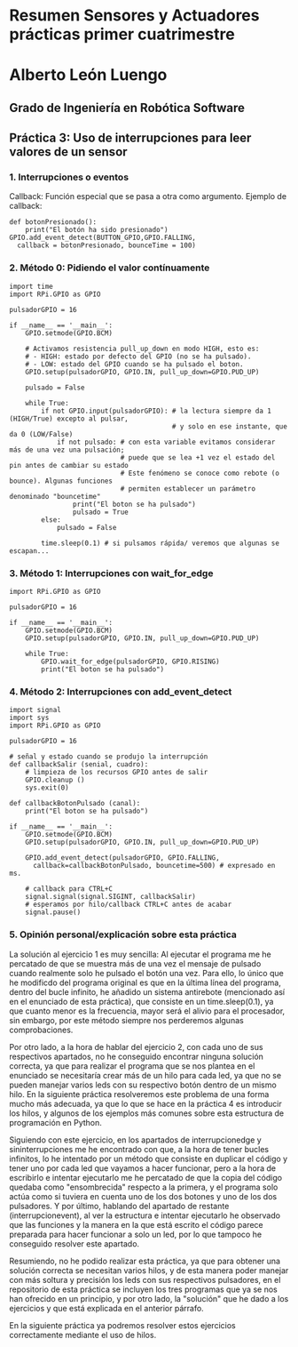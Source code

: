 # Resumen Sensores y Actuadores prácticas primer cuatrimestre

# Alberto León Luengo

## Grado de Ingeniería en Robótica Software

## Práctica 3: Uso de interrupciones para leer valores de un sensor

### 1. Interrupciones o eventos

Callback: Función especial que se pasa a otra como argumento. Ejemplo de callback:

```
def botonPresionado():
	print("El botón ha sido presionado")
GPIO.add_event_detect(BUTTON_GPIO,GPIO.FALLING,
  callback = botonPresionado, bounceTime = 100)
```

### 2. Método 0: Pidiendo el valor contínuamente

```
import time
import RPi.GPIO as GPIO

pulsadorGPIO = 16

if __name__ == '__main__':
    GPIO.setmode(GPIO.BCM)

    # Activamos resistencia pull_up_down en modo HIGH, esto es:
    # - HIGH: estado por defecto del GPIO (no se ha pulsado).
    # - LOW: estado del GPIO cuando se ha pulsado el boton.
    GPIO.setup(pulsadorGPIO, GPIO.IN, pull_up_down=GPIO.PUD_UP)

    pulsado = False

    while True:
        if not GPIO.input(pulsadorGPIO): # la lectura siempre da 1 (HIGH/True) excepto al pulsar,
                                         # y solo en ese instante, que da 0 (LOW/False)
            if not pulsado: # con esta variable evitamos considerar más de una vez una pulsación;
                            # puede que se lea +1 vez el estado del pin antes de cambiar su estado
                            # Este fenómeno se conoce como rebote (o bounce). Algunas funciones
                            # permiten establecer un parámetro denominado "bouncetime"
                print("El boton se ha pulsado")
                pulsado = True
        else:
            pulsado = False

        time.sleep(0.1) # si pulsamos rápida/ veremos que algunas se escapan...
```

### 3. Método 1: Interrupciones con wait_for_edge

```
import RPi.GPIO as GPIO

pulsadorGPIO = 16

if __name__ == '__main__':
    GPIO.setmode(GPIO.BCM)
    GPIO.setup(pulsadorGPIO, GPIO.IN, pull_up_down=GPIO.PUD_UP)

    while True:
        GPIO.wait_for_edge(pulsadorGPIO, GPIO.RISING)
        print("El boton se ha pulsado")
```

### 4. Método 2: Interrupciones con add_event_detect

```
import signal
import sys
import RPi.GPIO as GPIO

pulsadorGPIO = 16

# señal y estado cuando se produjo la interrupción
def callbackSalir (senial, cuadro):
	# limpieza de los recursos GPIO antes de salir
    GPIO.cleanup ()
    sys.exit(0)

def callbackBotonPulsado (canal):
    print("El boton se ha pulsado")

if __name__ == '__main__':
    GPIO.setmode(GPIO.BCM)
    GPIO.setup(pulsadorGPIO, GPIO.IN, pull_up_down=GPIO.PUD_UP)

    GPIO.add_event_detect(pulsadorGPIO, GPIO.FALLING, 
      callback=callbackBotonPulsado, bouncetime=500) # expresado en ms.
    
	# callback para CTRL+C
    signal.signal(signal.SIGINT, callbackSalir)
	# esperamos por hilo/callback CTRL+C antes de acabar
    signal.pause()
```

### 5. Opinión personal/explicación sobre esta práctica

La solución al ejercicio 1 es muy sencilla: Al ejecutar el programa me he percatado de que se muestra más de una vez el mensaje de pulsado cuando realmente solo he pulsado el botón una vez. Para ello, lo único que he modificdo del programa original es que en la última línea del programa, dentro del bucle infinito, he añadido un sistema antirebote (mencionado así en el enunciado de esta práctica), que consiste en un time.sleep(0.1), ya que cuanto menor es la frecuencia, mayor será el alivio para el procesador, sin embargo, por este método siempre nos perderemos algunas comprobaciones. 

Por otro lado, a la hora de hablar del ejercicio 2, con cada uno de sus respectivos apartados, no he conseguido encontrar ninguna solución correcta, ya que para realizar el programa que se nos plantea en el enunciado se necesitaría crear más de un hilo para cada led, ya que no se pueden manejar varios leds con su respectivo botón dentro de  un mismo hilo. En la siguiente práctica resolveremos este problema de una forma mucho más adecuada, ya que lo que se hace en la práctica 4 es introducir los hilos, y algunos de los ejemplos más comunes sobre esta estructura de programación en Python.

Siguiendo con este ejercicio, en los apartados de interrupcionedge y sininterrupciones me he encontrado con que, a la hora de tener bucles infinitos, lo he intentado por un método que consiste en duplicar el código y tener uno por cada led que vayamos a hacer funcionar, pero a la hora de escribirlo e intentar ejecutarlo me he percatado de que la copia del código quedaba como "ensombrecida" respecto a la primera, y el programa solo actúa como si tuviera en cuenta uno de los dos botones y uno de los dos pulsadores. Y por último, hablando del apartado de restante (interrupcionevent), al ver la estructura e intentar ejecutarlo he observado que las funciones y la manera en la que está escrito el código parece preparada para hacer funcionar a solo un led, por lo que tampoco he conseguido resolver este apartado.

Resumiendo, no he podido realizar esta práctica, ya que para obtener una solución correcta se necesitan varios hilos, y de esta manera poder manejar con más soltura y precisión los leds con sus respectivos pulsadores, en el repositorio de esta práctica se incluyen los tres programas que ya se nos han ofrecido en un principio, y por otro lado, la "solución" que he dado a los ejercicios y que está explicada en el anterior párrafo.

En la siguiente práctica ya podremos resolver estos ejercicios correctamente mediante el uso de hilos.
